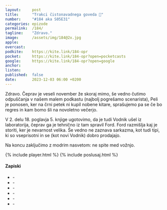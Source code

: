 ```yaml
---
layout: 	post
title:  	"Trakci čistonavadnega goveda 🐂"
number: 	"#184 aka S05E31"
categories:	epizode
permalink:	/184/
tagline: 	"Zdravo."
image:		/assets/img/184@2x.jpg
apple:		
overcast:	
podkite:	https://kite.link/184-opr
pocket:		https://kite.link/184-opr?open=pocketcasts
google:		https://kite.link/184-opr?open=google
anchor:		
listen:		
published:	false
date: 		2023-12-03 06:00 +0200
---
```


Zdravo. Čeprav je veseli november že skoraj mimo, še vedno čutimo odpuščanja v našem malem podkastu (najbolj pogrešamo scenarista), Peli je ponosen, ker na črni petek ni kupil nobene kitare, sprašujemo pa se če bo regres in kam bomo šli na novoletno večerjo. 

V 2. delu 18. poglavja 5. knjige ugotovimo, da je tudi Vodnik ušel iz laboratorija, čeprav ga je tehnično iz tam spravil Ford. Ford razmišlja kaj je storiti, ker je nevarnost velika. Še vedno ne zaznava sarkazma, kot tudi tipi, ki so vseprisotni in se (kot novi Vodnik) dobro prodajajo. 

Na koncu zaključimo z modrim nasvetom: ne spite med vožnjo. 

{% include player.html %}
{% include poslusaj.html %}

<!--break-->

#### Zapiski

- []() - 
- []() - 
- []() - 
- []() - 
- []() - 
- []() - 